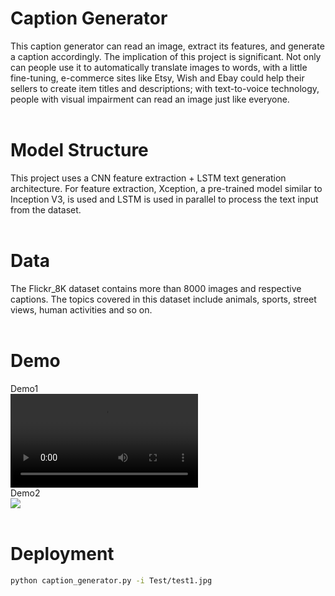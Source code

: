 # Caption Generator
This caption generator can read an image, extract its features, and 
generate a caption accordingly. The implication of this project is 
significant. Not only can people use it to automatically translate images
to words, with a little fine-tuning, e-commerce sites like Etsy, Wish and Ebay could help their 
sellers to create item titles and descriptions; with text-to-voice technology, people with visual impairment
can read an image just like everyone.
</br> </br>

# Model Structure
This project uses a CNN feature extraction + LSTM text generation
architecture. For feature extraction, Xception, a pre-trained model
similar to Inception V3, is used and LSTM is used in parallel to process
the text input from the dataset.
 </br> </br>
 
 # Data
 The Flickr_8K dataset contains more than 8000 images and respective captions. 
 The topics covered in this dataset include animals, sports, street views, human activities
 and so on.
  </br> </br>
 
 # Demo
 Demo1  
  ![](demo2.mov)
  </br>
 Demo2  
  ![](demo1.gif)
    </br> </br>
 
 # Deployment
 ```bash
 python caption_generator.py -i Test/test1.jpg
 ```

 

 
 
